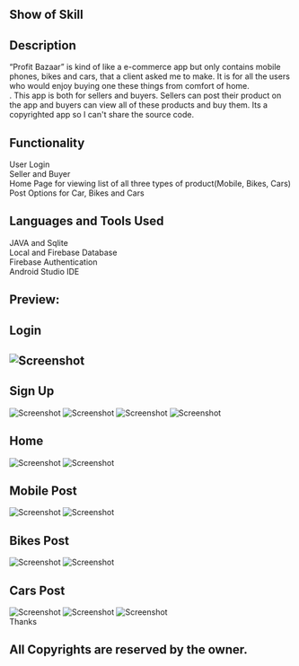 ## Show of Skill
## Description
“Profit Bazaar” is kind of like a e-commerce app but only contains mobile phones, bikes and cars, that a client asked me to make. It is for all the users who would enjoy buying one these things from comfort of home. <br />.
This app is both for sellers and buyers. Sellers can post their product on the app and buyers can view all of these products and buy them. Its a copyrighted app so I can't share the source code. 

## Functionality
User Login<br/>
Seller and Buyer <br/>
Home Page for viewing list of all three types of product(Mobile, Bikes, Cars)<br/>
Post Options for Car, Bikes and Cars<br/>

## Languages and Tools Used
JAVA and Sqlite<br/>
Local and Firebase Database <br/>
Firebase Authentication <br/>
Android Studio IDE <br/>

## Preview:
## Login 
## ![Screenshot](ProfitBazaar01.PNG) 
## Sign Up
![Screenshot](ProfitBazaar02.PNG) 
![Screenshot](ProfitBazaar03.PNG) 
![Screenshot](ProfitBazaar04.PNG) 
![Screenshot](ProfitBazaar05.PNG) 
## Home
![Screenshot](ProfitBazaar06.PNG) 
![Screenshot](ProfitBazaar07.PNG) 
## Mobile Post
![Screenshot](ProfitBazaar08.PNG) 
![Screenshot](ProfitBazaar09.PNG) 
## Bikes Post
![Screenshot](ProfitBazaar10.PNG) 
![Screenshot](ProfitBazaar11.PNG) 
## Cars Post
![Screenshot](ProfitBazaar12.PNG) 
![Screenshot](ProfitBazaar13.PNG) 
![Screenshot](ProfitBazaar14.PNG) 
<br/>
Thanks
## All Copyrights are reserved by the owner.
